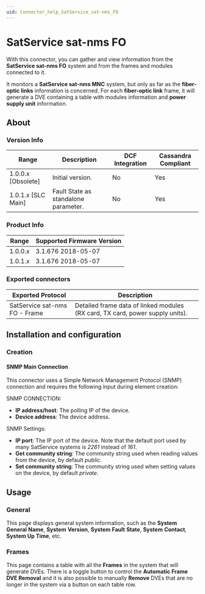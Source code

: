 ```yaml
---
uid: Connector_help_SatService_sat-nms_FO
---
```


# SatService sat-nms FO

With this connector, you can gather and view information from the **SatService sat-nms FO** system and from the frames and modules connected to it.

It monitors a **SatService sat-nms MNC** system, but only as far as the **fiber-optic links** information is concerned. For each **fiber-optic link** frame, it will generate a DVE containing a table with modules information and **power supply unit** information.

## About

### Version Info

| **Range**     | **Description**                      | **DCF Integration** | **Cassandra Compliant** |
|----------------------|--------------------------------------|---------------------|-------------------------|
| 1.0.0.x \[Obsolete\] | Initial version.                     | No                  | Yes                     |
| 1.0.1.x \[SLC Main\] | Fault State as standalone parameter. | No                  | Yes                     |

### Product Info

| Range | Supported Firmware Version |
|------------------|-----------------------------|
| 1.0.0.x          | 3.1.676 2018-05-07          |
| 1.0.1.x          | 3.1.676 2018-05-07          |

### Exported connectors

| **Exported Protocol**         | **Description**                                                               |
|-------------------------------|-------------------------------------------------------------------------------|
| SatService sat-nms FO - Frame | Detailed frame data of linked modules (RX card, TX card, power supply units). |

## Installation and configuration

### Creation

#### SNMP Main Connection

This connector uses a Simple Network Management Protocol (SNMP) connection and requires the following input during element creation:

SNMP CONNECTION:

- **IP address/host**: The polling IP of the device.
- **Device address**: The device address.

SNMP Settings:

- **IP port**: The IP port of the device. Note that the default port used by many SatService systems is *2261* instead of *161*.
- **Get community string**: The community string used when reading values from the device, by default *public*.
- **Set community string**: The community string used when setting values on the device, by default *private*.

## Usage

### General

This page displays general system information, such as the **System** **General** **Name**, **System** **Version**, **System** **Fault** **State**, **System** **Contact**, **System Up Time**, etc.

### Frames

This page contains a table with all the **Frames** in the system that will generate DVEs. There is a toggle button to control the **Automatic Frame DVE Removal** and it is also possible to manually **Remove** DVEs that are no longer in the system via a button on each table row.
